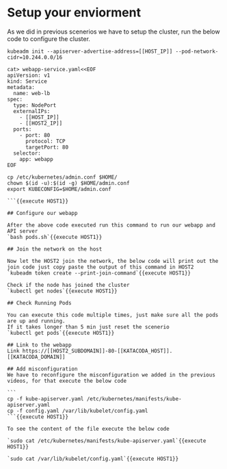 # Setup your enviorment

As we did in previous scenerios we have to setup the cluster, run the below code to configure the cluster.
````
kubeadm init --apiserver-advertise-address=[[HOST_IP]] --pod-network-cidr=10.244.0.0/16

cat> webapp-service.yaml<<EOF
apiVersion: v1
kind: Service
metadata:
  name: web-lb
spec:
  type: NodePort
  externalIPs:
    - [[HOST_IP]]
    - [[HOST2_IP]]
  ports:
    - port: 80
      protocol: TCP
      targetPort: 80
  selector:
    app: webapp
EOF

cp /etc/kubernetes/admin.conf $HOME/
chown $(id -u):$(id -g) $HOME/admin.conf
export KUBECONFIG=$HOME/admin.conf

```{{execute HOST1}}

## Configure our webapp

After the above code executed run this command to run our webapp and API server
`bash pods.sh`{{execute HOST1}}

## Join the network on the host

Now let the HOST2 join the network, the below code will print out the join code just copy paste the output of this command in HOST2
`kubeadm token create --print-join-command`{{execute HOST1}}

Check if the node has joined the cluster
`kubectl get nodes`{{execute HOST1}}

## Check Running Pods

You can execute this code multiple times, just make sure all the pods are up and running.
If it takes longer than 5 min just reset the scenerio
`kubectl get pods`{{execute HOST1}}

## Link to the webapp
Link https://[[HOST2_SUBDOMAIN]]-80-[[KATACODA_HOST]].[[KATACODA_DOMAIN]]

## Add misconfiguration
We have to reconfigure the misconfiguration we added in the previous videos, for that execute the below code

```
cp -f kube-apiserver.yaml /etc/kubernetes/manifests/kube-apiserver.yaml
cp -f config.yaml /var/lib/kubelet/config.yaml
```{{execute HOST1}}

To see the content of the file execute the below code

`sudo cat /etc/kubernetes/manifests/kube-apiserver.yaml`{{execute HOST1}}

`sudo cat /var/lib/kubelet/config.yaml`{{execute HOST1}}
